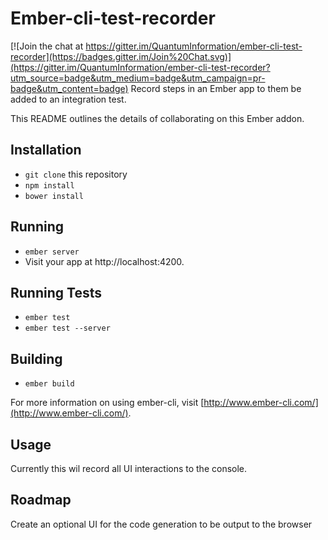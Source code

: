 # Ember-cli-test-recorder

[![Join the chat at https://gitter.im/QuantumInformation/ember-cli-test-recorder](https://badges.gitter.im/Join%20Chat.svg)](https://gitter.im/QuantumInformation/ember-cli-test-recorder?utm_source=badge&utm_medium=badge&utm_campaign=pr-badge&utm_content=badge)
Record steps in an Ember app to them be added to an integration test. 

This README outlines the details of collaborating on this Ember addon.

## Installation

* `git clone` this repository
* `npm install`
* `bower install`

## Running

* `ember server`
* Visit your app at http://localhost:4200.

## Running Tests

* `ember test`
* `ember test --server`

## Building

* `ember build`

For more information on using ember-cli, visit [http://www.ember-cli.com/](http://www.ember-cli.com/).

## Usage
Currently this wil record all UI interactions to the console.

## Roadmap
Create an optional UI for the code generation to be output to the browser
